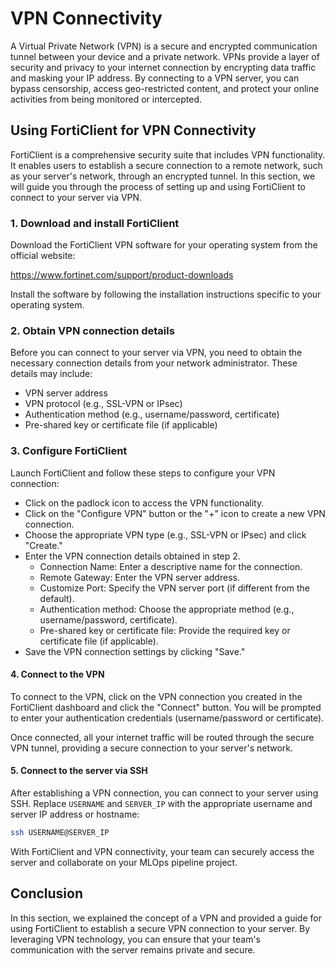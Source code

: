 # VPN Connectivity

A Virtual Private Network (VPN) is a secure and encrypted communication tunnel between your device and a private network. VPNs provide a layer of security and privacy to your internet connection by encrypting data traffic and masking your IP address. By connecting to a VPN server, you can bypass censorship, access geo-restricted content, and protect your online activities from being monitored or intercepted.

## Using FortiClient for VPN Connectivity

FortiClient is a comprehensive security suite that includes VPN functionality. It enables users to establish a secure connection to a remote network, such as your server's network, through an encrypted tunnel. In this section, we will guide you through the process of setting up and using FortiClient to connect to your server via VPN.

### 1. Download and install FortiClient

Download the FortiClient VPN software for your operating system from the official website:

https://www.fortinet.com/support/product-downloads

Install the software by following the installation instructions specific to your operating system.

### 2. Obtain VPN connection details

Before you can connect to your server via VPN, you need to obtain the necessary connection details from your network administrator. These details may include:

- VPN server address
- VPN protocol (e.g., SSL-VPN or IPsec)
- Authentication method (e.g., username/password, certificate)
- Pre-shared key or certificate file (if applicable)

### 3. Configure FortiClient

Launch FortiClient and follow these steps to configure your VPN connection:

- Click on the padlock icon to access the VPN functionality.
- Click on the "Configure VPN" button or the "+" icon to create a new VPN connection.
- Choose the appropriate VPN type (e.g., SSL-VPN or IPsec) and click "Create."
- Enter the VPN connection details obtained in step 2.
  - Connection Name: Enter a descriptive name for the connection.
  - Remote Gateway: Enter the VPN server address.
  - Customize Port: Specify the VPN server port (if different from the default).
  - Authentication method: Choose the appropriate method (e.g., username/password, certificate).
  - Pre-shared key or certificate file: Provide the required key or certificate file (if applicable).
- Save the VPN connection settings by clicking "Save."

#### 4. Connect to the VPN

To connect to the VPN, click on the VPN connection you created in the FortiClient dashboard and click the "Connect" button. You will be prompted to enter your authentication credentials (username/password or certificate).

Once connected, all your internet traffic will be routed through the secure VPN tunnel, providing a secure connection to your server's network.

#### 5. Connect to the server via SSH

After establishing a VPN connection, you can connect to your server using SSH. Replace `USERNAME` and `SERVER_IP` with the appropriate username and server IP address or hostname:

```bash
ssh USERNAME@SERVER_IP
```

With FortiClient and VPN connectivity, your team can securely access the server and collaborate on your MLOps pipeline project.

## Conclusion

In this section, we explained the concept of a VPN and provided a guide for using FortiClient to establish a secure VPN connection to your server. By leveraging VPN technology, you can ensure that your team's communication with the server remains private and secure.
